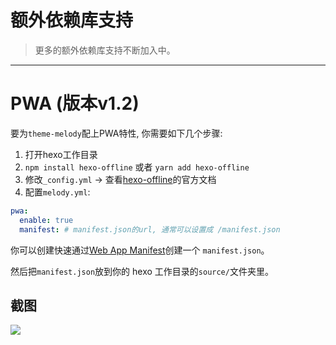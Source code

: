 # 额外依赖库支持

> 更多的额外依赖库支持不断加入中。

------

# PWA (版本v1.2)

要为`theme-melody`配上PWA特性, 你需要如下几个步骤:

1. 打开hexo工作目录
2. `npm install hexo-offline` 或者 `yarn add hexo-offline`
3. 修改`_config.yml` -> 查看[hexo-offline](https://github.com/JLHwung/hexo-offline)的官方文档
4. 配置`melody.yml`:

```yaml
pwa:
  enable: true
  manifest: # manifest.json的url, 通常可以设置成 /manifest.json
```

你可以创建快速通过[Web App Manifest](https://app-manifest.firebaseapp.com/)创建一个 `manifest.json`。 

然后把`manifest.json`放到你的 hexo 工作目录的`source/`文件夹里。

## 截图

![](https://ws1.sinaimg.cn/large/8700af19ly1fk1eksl51kj21z20ogjyo.jpg)



